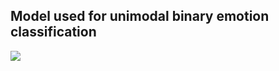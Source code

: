 ## Model used for unimodal binary emotion classification
![](https://github.com/convman/Multimodal-MOSEI/blob/master/unimodal%20baselines/images/model_video_happy.png)
